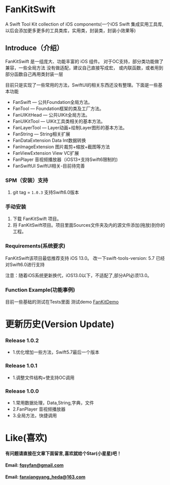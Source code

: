 # FanKitSwift

A Swift Tool Kit collection of iOS components(一个iOS Swift 集成实用工具库,以后会添加更多更多的工具类库，实用类，封装类，封装小效果等)


## Introduce（介绍）

FanKitSwift 是一组庞大、功能丰富的 iOS 组件。
对于OC支持，部分类功能做了兼容，一些全局方法 没有做适配，建议自己直接写成宏，
或内联函数，或者用到部分函数自己再用类封装一层

目前只是实现了一些常用的方法，SwiftUI的相关东西还没有整理。下面是一些基本功能

* FanSwift — 公共Foundation全局方法。
* FanTool    — Foundation框架的类及工厂方法。
* FanUIKitHead — 公共UIKit全局方法。
* FanUIKitTool — UIKit工具类相关的基本方法。
* FanLayerTool — Layer动画+绘制Layer图形的基本方法。
* FanString — String相关扩展
* FanDataExtension Data Int数据转换
* FanImageExtension 图片裁剪+缩放+截图等方法
* FanViewExtension View VC扩展
* FanPlayer 音视频播放器（iOS13+支持Swift6限制的)
* FanSwiftUI SwiftUI相关-目前待完善


### SPM（安装）支持

1. git tag = `1.0.3` 支持Swift6.0版本

### 手动安装

1. 下载 FanKitSwift 项目。
2. 将 FanKitSwift项目。项目里面Sources文件夹及内的源文件添加(拖放)到你的工程。

### Requirements(系统要求)
FanKitSwift该项目最低推荐支持 iOS 13.0。
改一下swift-tools-version: 5.7 已经对Swift6.0进行支持

注意：随着iOS系统更新换代，iOS13.0以下，不适配了,部分API必须13.0。


### Function Example(功能事例)
目前一些基础的测试在Tests里面
测试demo [FanKitDemo](https://github.com/fanxiangyang/FanKitDemo)

更新历史(Version Update)
==============
### Release 1.0.2 
* 1.优化增加一些方法，Swift5.7最后一个版本
### Release 1.0.1 
* 1.调整文件结构+使支持OC调用
### Release 1.0.0 
* 1.常用数据处理，Data,String,字典，文件
* 2.FanPlayer 音视频播放器
* 3.全局方法，快捷调用

Like(喜欢)
==============
#### 有问题请直接在文章下面留言,喜欢就给个Star(小星星)吧！ 
#### Email: fqsyfan@gmail.com
#### Email: fanxiangyang_heda@163.com 

